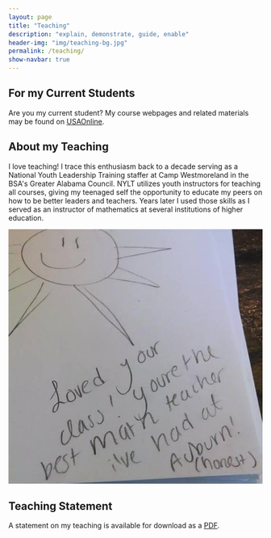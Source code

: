 ```yaml
---
layout: page
title: "Teaching"
description: "explain, demonstrate, guide, enable"
header-img: "img/teaching-bg.jpg"
permalink: /teaching/
show-navbar: true
---
```


## For my Current Students

Are you my current student? My course webpages and related materials
may be found on [USAOnline](https://usaonline.southalabama.edu).

## About my Teaching

I love teaching! I trace this enthusiasm back to
a decade serving as a National Youth Leadership Training
staffer at Camp Westmoreland in the BSA's Greater Alabama Council.
NYLT utilizes youth instructors for teaching all courses, giving my
teenaged self the opportunity to educate my peers on how to be
better leaders and teachers. Years later I used those skills as
I served as an instructor of mathematics at several institutions of
higher education.

![Teaching Note](/img/teaching-note.jpg)

## Teaching Statement

A statement on my teaching is available for download as a [PDF](/clontz-teaching-statement.pdf).
